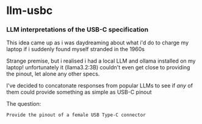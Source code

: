# llm-usbc

### LLM interpretations of the USB-C specification

This idea came up as i was daydreaming about what i'd do to charge my laptop if i suddenly found myself stranded in the 1960s

Strange premise, but i realised i had a local LLM and ollama installed on my laptop! unfortunately it (llama3.2:3B) couldn't even get close to providing the pinout, let alone any other specs.

I've decided to concatonate responses from popular LLMs to see if *any* of them could provide something as simple as USB-C pinout

The question:

```
Provide the pinout of a female USB Type-C connector
```
